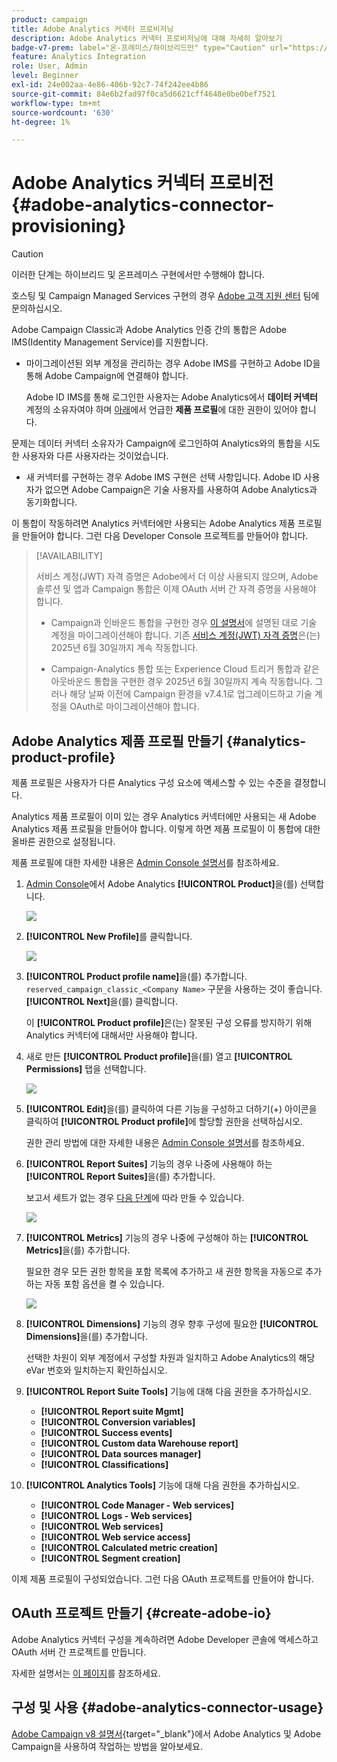```yaml
---
product: campaign
title: Adobe Analytics 커넥터 프로비저닝
description: Adobe Analytics 커넥터 프로비저닝에 대해 자세히 알아보기
badge-v7-prem: label="온-프레미스/하이브리드만" type="Caution" url="https://experienceleague.adobe.com/docs/campaign-classic/using/installing-campaign-classic/architecture-and-hosting-models/hosting-models-lp/hosting-models.html?lang=ko" tooltip="v7 온-프레미스 및 하이브리드 배포에만 적용"
feature: Analytics Integration
role: User, Admin
level: Beginner
exl-id: 24e002aa-4e86-406b-92c7-74f242ee4b86
source-git-commit: 84e6b2fad97f0ca5d6621cff4648e0be0bef7521
workflow-type: tm+mt
source-wordcount: '630'
ht-degree: 1%

---
```


# Adobe Analytics 커넥터 프로비전 {#adobe-analytics-connector-provisioning}

>[!CAUTION]
>
> 이러한 단계는 하이브리드 및 온프레미스 구현에서만 수행해야 합니다.
>
>호스팅 및 Campaign Managed Services 구현의 경우 [Adobe 고객 지원 센터](https://helpx.adobe.com/kr/enterprise/admin-guide.html/enterprise/using/support-for-experience-cloud.ug.html) 팀에 문의하십시오.

Adobe Campaign Classic과 Adobe Analytics 인증 간의 통합은 Adobe IMS(Identity Management Service)를 지원합니다.

* 마이그레이션된 외부 계정을 관리하는 경우 Adobe IMS를 구현하고 Adobe ID을 통해 Adobe Campaign에 연결해야 합니다.

  Adobe ID IMS를 통해 로그인한 사용자는 Adobe Analytics에서 **데이터 커넥터** 계정의 소유자여야 하며 [아래](#analytics-product-profile)에서 언급한 **제품 프로필**&#x200B;에 대한 권한이 있어야 합니다.

문제는 데이터 커넥터 소유자가 Campaign에 로그인하여 Analytics와의 통합을 시도한 사용자와 다른 사용자라는 것이었습니다.

* 새 커넥터를 구현하는 경우 Adobe IMS 구현은 선택 사항입니다. Adobe ID 사용자가 없으면 Adobe Campaign은 기술 사용자를 사용하여 Adobe Analytics과 동기화합니다.

이 통합이 작동하려면 Analytics 커넥터에만 사용되는 Adobe Analytics 제품 프로필을 만들어야 합니다. 그런 다음 Developer Console 프로젝트를 만들어야 합니다.

>[!AVAILABILITY]
>
> 서비스 계정(JWT) 자격 증명은 Adobe에서 더 이상 사용되지 않으며, Adobe 솔루션 및 앱과 Campaign 통합은 이제 OAuth 서버 간 자격 증명을 사용해야 합니다. </br>
>
> * Campaign과 인바운드 통합을 구현한 경우 [이 설명서](https://developer.adobe.com/developer-console/docs/guides/authentication/ServerToServerAuthentication/migration/#_blank)에 설명된 대로 기술 계정을 마이그레이션해야 합니다. 기존 [서비스 계정(JWT) 자격 증명](oauth-technical-account.md)은(는) 2025년 6월 30일까지 계속 작동합니다.</br>
>
> * Campaign-Analytics 통합 또는 Experience Cloud 트리거 통합과 같은 아웃바운드 통합을 구현한 경우 2025년 6월 30일까지 계속 작동합니다. 그러나 해당 날짜 이전에 Campaign 환경을 v7.4.1로 업그레이드하고 기술 계정을 OAuth로 마이그레이션해야 합니다.

## Adobe Analytics 제품 프로필 만들기 {#analytics-product-profile}

제품 프로필은 사용자가 다른 Analytics 구성 요소에 액세스할 수 있는 수준을 결정합니다.

Analytics 제품 프로필이 이미 있는 경우 Analytics 커넥터에만 사용되는 새 Adobe Analytics 제품 프로필을 만들어야 합니다. 이렇게 하면 제품 프로필이 이 통합에 대한 올바른 권한으로 설정됩니다.

제품 프로필에 대한 자세한 내용은 [Admin Console 설명서](https://helpx.adobe.com/mt/enterprise/admin-guide.html)를 참조하세요.

1. [Admin Console](https://adminconsole.adobe.com/)에서 Adobe Analytics **[!UICONTROL Product]**&#x200B;을(를) 선택합니다.

   ![](assets/do-not-localize/triggers_1.png)

1. **[!UICONTROL New Profile]**&#x200B;를 클릭합니다.

   ![](assets/do-not-localize/triggers_2.png)

1. **[!UICONTROL Product profile name]**&#x200B;을(를) 추가합니다. `reserved_campaign_classic_<Company Name>` 구문을 사용하는 것이 좋습니다. **[!UICONTROL Next]**&#x200B;을(를) 클릭합니다.

   이 **[!UICONTROL Product profile]**&#x200B;은(는) 잘못된 구성 오류를 방지하기 위해 Analytics 커넥터에 대해서만 사용해야 합니다.

1. 새로 만든 **[!UICONTROL Product profile]**&#x200B;을(를) 열고 **[!UICONTROL Permissions]** 탭을 선택합니다.

   ![](assets/do-not-localize/triggers_3.png)

1. **[!UICONTROL Edit]**&#x200B;을(를) 클릭하여 다른 기능을 구성하고 더하기(+) 아이콘을 클릭하여 **[!UICONTROL Product profile]**&#x200B;에 할당할 권한을 선택하십시오.

   권한 관리 방법에 대한 자세한 내용은 [Admin Console 설명서](https://helpx.adobe.com/mt/enterprise/using/manage-permissions-and-roles.html)를 참조하세요.

1. **[!UICONTROL Report Suites]** 기능의 경우 나중에 사용해야 하는 **[!UICONTROL Report Suites]**&#x200B;을(를) 추가합니다.

   보고서 세트가 없는 경우 [다음 단계](../../integrations/using/gs-aa.md)에 따라 만들 수 있습니다.

   ![](assets/do-not-localize/triggers_4.png)

1. **[!UICONTROL Metrics]** 기능의 경우 나중에 구성해야 하는 **[!UICONTROL Metrics]**&#x200B;을(를) 추가합니다.

   필요한 경우 모든 권한 항목을 포함 목록에 추가하고 새 권한 항목을 자동으로 추가하는 자동 포함 옵션을 켤 수 있습니다.

   ![](assets/do-not-localize/triggers_13.png)

1. **[!UICONTROL Dimensions]** 기능의 경우 향후 구성에 필요한 **[!UICONTROL Dimensions]**&#x200B;을(를) 추가합니다.

   선택한 차원이 외부 계정에서 구성할 차원과 일치하고 Adobe Analytics의 해당 eVar 번호와 일치하는지 확인하십시오.

1. **[!UICONTROL Report Suite Tools]** 기능에 대해 다음 권한을 추가하십시오.

   * **[!UICONTROL Report suite Mgmt]**
   * **[!UICONTROL Conversion variables]**
   * **[!UICONTROL Success events]**
   * **[!UICONTROL Custom data Warehouse report]**
   * **[!UICONTROL Data sources manager]**
   * **[!UICONTROL Classifications]**

1. **[!UICONTROL Analytics Tools]** 기능에 대해 다음 권한을 추가하십시오.

   * **[!UICONTROL Code Manager - Web services]**
   * **[!UICONTROL Logs - Web services]**
   * **[!UICONTROL Web services]**
   * **[!UICONTROL Web service access]**
   * **[!UICONTROL Calculated metric creation]**
   * **[!UICONTROL Segment creation]**

이제 제품 프로필이 구성되었습니다. 그런 다음 OAuth 프로젝트를 만들어야 합니다.

## OAuth 프로젝트 만들기 {#create-adobe-io}

Adobe Analytics 커넥터 구성을 계속하려면 Adobe Developer 콘솔에 액세스하고 OAuth 서버 간 프로젝트를 만듭니다.

자세한 설명서는 [이 페이지](oauth-technical-account.md#oauth-service)를 참조하세요.

## 구성 및 사용 {#adobe-analytics-connector-usage}

[Adobe Campaign v8 설명서](https://experienceleague.adobe.com/ko/docs/campaign/campaign-v8/connect/ac-aa){target="_blank"}에서 Adobe Analytics 및 Adobe Campaign을 사용하여 작업하는 방법을 알아보세요.